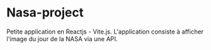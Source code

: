# Nasa-project
Petite application en Reactjs - Vite.js. 
L'application consiste à afficher l'image du jour de la NASA via une API.
